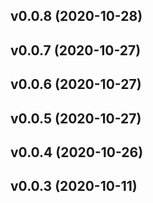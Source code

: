 ## v0.0.8 (2020-10-28)

## v0.0.7 (2020-10-27)


## v0.0.6 (2020-10-27)

## v0.0.5 (2020-10-27)

## v0.0.4 (2020-10-26)

## v0.0.3 (2020-10-11)



